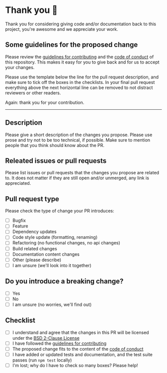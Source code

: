 # Thank you 💞

Thank you for considering giving code and/or documentation back to this project, you're awesome and we appreciate your work.

## Some guidelines for the proposed change

Please review the [guidelines for contributing](https://github.com/geostyler/geostyler/blob/master/CONTRIBUTING.md) and the [code of conduct](https://github.com/geostyler/geostyler/blob/master/CODE_OF_CONDUCT.md) of this repository. This makes it easy for you to give back and for us to accept your changes.

Please use the template below the line for the pull request description, and make sure to tick off the boxes in the checklists. In your final pull request everything above the next horizontal line can be removed to not distract reviewers or other readers.

Again: thank you for your contribution.

<!-- You can remove everything above this line, and also the line itself -->

------------

## Description

Please give a short description of the changes you propose. Please use prose and try not to be too technical, if possible. Make sure to mention people that you think should know about the PR.

## Releated issues or pull requests

Please list issues or pull requests that the changes you propose are related to. It does not matter if they are still open and/or unmerged, any link is appreciated.

## Pull request type

Please check the type of change your PR introduces:

<!-- put an x between the square brackets to check an item, like so: [x] -->

- [ ] Bugfix
- [ ] Feature
- [ ] Dependency updates
- [ ] Code style update (formatting, renaming)
- [ ] Refactoring (no functional changes, no api changes)
- [ ] Build related changes
- [ ] Documentation content changes
- [ ] Other (please describe)
- [ ] I am unsure (we'll look into it together)

## Do you introduce a breaking change?

- [ ] Yes
- [ ] No
- [ ] I am unsure (no worries, we'll find out)

## Checklist

- [ ] I understand and agree that the changes in this PR will be licensed under the [BSD 2-Clause License](https://github.com/geostyler/geostyler/blob/master/)
- [ ] I have followed the [guidelines for contributing](https://github.com/geostyler/geostyler/blob/master/CONTRIBUTING.md)
- [ ] The proposed change fits to the content of the [code of conduct](https://github.com/geostyler/geostyler/blob/master/CODE_OF_CONDUCT.md)
- [ ] I have added or updated tests and documentation, and the test suite passes (run `npm test` locally)
- [ ] I'm lost; why do I have to check so many boxes? Please help!
